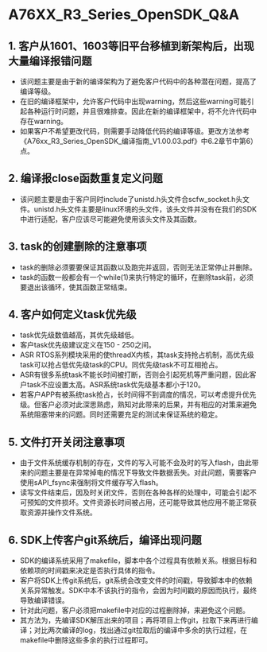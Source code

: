 # A76XX_R3_Series_OpenSDK_Q&A

## 1. 客户从1601、1603等旧平台移植到新架构后，出现大量编译报错问题

- 该问题主要是由于新的编译架构为了避免客户代码中的各种潜在问题，提高了编译等级。
- 在旧的编译框架中，允许客户代码中出现warning，然后这些warning可能引起各种运行时问题，并且很难排查。因此在新的编译框架中，将不允许代码中存在warning。
- 如果客户不希望更改代码，则需要手动降低代码的编译等级。更改方法参考《A76xx_R3_Series_OpenSDK_编译指南_V1.00.03.pdf》中6.2章节中第6）点。

## 2. 编译报close函数重复定义问题

- 该问题主要是由于客户同时include了unistd.h头文件合scfw_socket.h头文件。unistd.h头文件主要是linux环境的头文件，该头文件并没有在我们的SDK中进行适配，客户应该尽可能避免使用该头文件及其函数。

## 3. task的创建删除的注意事项

- task的删除必须要要保证其函数以及跑完并返回，否则无法正常停止并删除。
- task的函数一般都会有一个while(1)来执行特定的循环，在删除task前，必须要退出该循环，使其函数正常结束。

## 4. 客户如何定义task优先级

- task优先级数值越高，其优先级越低。
- 客户task优先级建议定义在150 - 250之间。
- ASR RTOS系列模块采用的使threadX内核，其task支持抢占机制，高优先级task可以抢占低优先级task的CPU。同优先级task不可互相抢占。
- ASR有很多系统task不能长时间被打断，否则会引起死机等严重问题，因此客户task不应设置太高。ASR系统task优先级基本都小于120。
- 若客户APP有被系统task抢占，长时间得不到调度的情况，可以考虑提升优先级。但客户必须对此深思熟虑，熟知对此带来的后果，并有相应的对策来避免系统阻塞带来的问题。同时还需要充足的测试来保证系统的稳定。

## 5. 文件打开关闭注意事项

- 由于文件系统缓存机制的存在，文件的写入可能不会及时的写入flash，由此带来的问题主要是在异常掉电的情况下导致文件数据丢失。对此问题，需要客户使用sAPI_fsync来强制将文件缓存写入flash。
- 读写文件结束后，因及时关闭文件，否则在各种各样的处理中，可能会引起不可预知的文件损坏。文件资源长时间被占用，还可能导致其他应用不能正常获取资源并操作文件系统。

## 6. SDK上传客户git系统后，编译出现问题

- SDK的编译系统采用了makefile，脚本中各个过程具有依赖关系。根据目标和依赖项的时间戳来决定是否执行具体的指令。
- 客户将SDK上传git系统后，git系统会改变文件的时间戳，导致脚本中的依赖关系异常触发。SDK中本不该执行的指令，会因为时间戳的原因而执行，最终导致编译错误。
- 针对此问题，客户必须把makefile中对应的过程删除掉，来避免这个问题。
- 其方法为，先编译SDK解压出来的项目；再将项目上传git，拉取下来再进行编译；对比两次编译的log，找出通过git拉取后的编译中多余的执行过程，在makefile中删除这些多余的执行过程即可。
